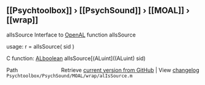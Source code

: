 ## [[Psychtoolbox]] &#8250; [[PsychSound]] &#8250; [[MOAL]] &#8250; [[wrap]]

alIsSource  Interface to [OpenAL](OpenAL) function alIsSource  
  
usage:  r = alIsSource( sid )  
  
C function:  [ALboolean](ALboolean) alIsSource[(ALuint]((ALuint) sid)  




<div class="code_header" style="text-align:right;">
  <span style="float:left;">Path&nbsp;&nbsp;</span> <span class="counter">Retrieve <a href=
  "https://raw.github.com/Psychtoolbox-3/Psychtoolbox-3/beta/Psychtoolbox/PsychSound/MOAL/wrap/alIsSource.m">current version from GitHub</a> | View <a href=
  "https://github.com/Psychtoolbox-3/Psychtoolbox-3/commits/beta/Psychtoolbox/PsychSound/MOAL/wrap/alIsSource.m">changelog</a></span>
</div>
<div class="code">
  <code>Psychtoolbox/PsychSound/MOAL/wrap/alIsSource.m</code>
</div>

